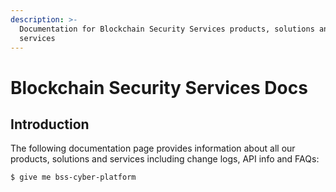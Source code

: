 ```yaml
---
description: >-
  Documentation for Blockchain Security Services products, solutions and
  services
---
```


# Blockchain Security Services Docs

## Introduction

The following documentation page provides information about all our products, solutions and services including change logs, API info and FAQs:

```
$ give me bss-cyber-platform
```



